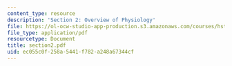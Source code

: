 ```yaml
---
content_type: resource
description: 'Section 2: Overview of Physiology'
file: https://ol-ocw-studio-app-production.s3.amazonaws.com/courses/hst-121-gastroenterology-fall-2005/ec055c0f258a5441f782a248a67344cf_section2.pdf
file_type: application/pdf
resourcetype: Document
title: section2.pdf
uid: ec055c0f-258a-5441-f782-a248a67344cf
---
```

